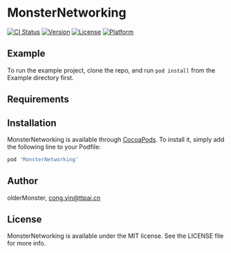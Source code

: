 # MonsterNetworking

[![CI Status](https://img.shields.io/travis/olderMonster/MonsterNetworking.svg?style=flat)](https://travis-ci.org/olderMonster/MonsterNetworking)
[![Version](https://img.shields.io/cocoapods/v/MonsterNetworking.svg?style=flat)](https://cocoapods.org/pods/MonsterNetworking)
[![License](https://img.shields.io/cocoapods/l/MonsterNetworking.svg?style=flat)](https://cocoapods.org/pods/MonsterNetworking)
[![Platform](https://img.shields.io/cocoapods/p/MonsterNetworking.svg?style=flat)](https://cocoapods.org/pods/MonsterNetworking)

## Example

To run the example project, clone the repo, and run `pod install` from the Example directory first.

## Requirements

## Installation

MonsterNetworking is available through [CocoaPods](https://cocoapods.org). To install
it, simply add the following line to your Podfile:

```ruby
pod 'MonsterNetworking'
```

## Author

olderMonster, cong.yin@ttpai.cn

## License

MonsterNetworking is available under the MIT license. See the LICENSE file for more info.
